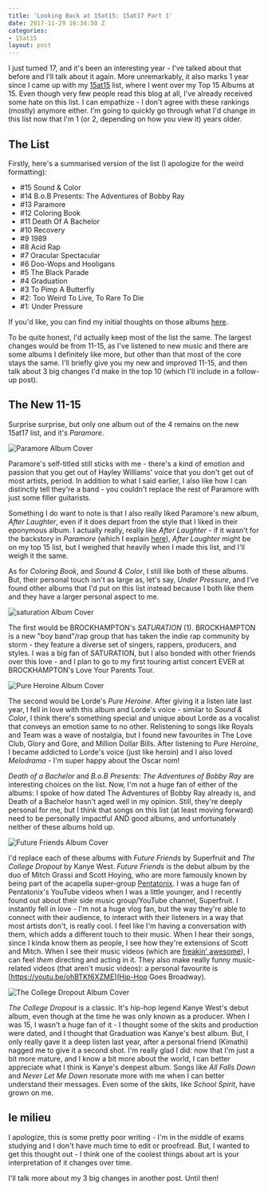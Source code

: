 ```yaml
---
title: 'Looking Back at 15at15: 15at17 Part 1'
date: 2017-11-29 16:34:50 Z
categories:
- 15at15
layout: post
---
```


I just turned 17, and it's been an interesting year - I've talked about that before and I'll talk about it again. More unremarkably, it also marks 1 year since I came up with my [15at15]({{site.baseurl}}/specials/15at15/) list, where I went over my Top 15 Albums at 15. Even though very few people read this blog at all, I've already received some hate on this list. I can empathize - I don't agree with these rankings (mostly) anymore either. I'm going to quickly go through what I'd change in this list now that I'm 1 (or 2, depending on how you view it) years older.

## The List

Firstly, here's a summarised version of the list (I apologize for the weird formatting):

* #15 Sound & Color
* #14 B.o.B Presents: The Adventures of Bobby Ray
* #13 Paramore
* #12 Coloring Book
* #11 Death Of A Bachelor
* #10 Recovery
* #9 1989
* #8 Acid Rap
* #7 Oracular Spectacular
* #6 Doo-Wops and Hooligans
* #5 The Black Parade
* #4 Graduation
* #3 To Pimp A Butterfly
* #2: Too Weird To Live, To Rare To Die
* #1: Under Pressure

If you'd like, you can find my initial thoughts on those albums [here]({{site.baseurl}}/specials/15at15/).

To be quite honest, I'd actually keep most of the list the same. The largest changes would be from 11-15, as I've listened to new music and there are some albums I definitely like more, but other than that most of the core stays the same. I'll briefly give you my new and improved 11-15, and then talk about 3 big changes I'd make in the top 10 (which I'll include in a follow-up post).

## The New 11-15

Surprise surprise, but only one album out of the 4 remains on the new 15at17 list, and it's *Paramore*.

![Paramore Album Cover]({{site.baseurl}}/img/albums/paramore.jpg)

Paramore's self-titled still sticks with me - there's a kind of emotion and passion that you get out of Hayley Williams' voice that you don't get out of most artists, period. In addition to what I said earlier, I also like how I can distinctly tell they're a band - you couldn't replace the rest of Paramore with just some filler guitarists.

Something I do want to note is that I also really liked Paramore's new album, *After Laughter*, even if it does depart from the style that I liked in their eponymous album. I actually really, really like *After Laughter* - if it wasn't for the backstory in *Paramore* (which I explain [here](http://127.0.0.1:4000/15at15/2016/08/19/top-15-at-15-part-three.html)), *After Laughter* might be on my top 15 list, but I weighed that heavily when I made this list, and I'll weigh it the same.

As for *Coloring Book*, and *Sound & Color*, I still like both of these albums. But, their personal touch isn't as large as, let's say, *Under Pressure*, and I've found other albums that I'd put on this list instead because I both like them and they have a larger personal aspect to me.

![saturation Album Cover]({{site.baseurl}}/img/albums/saturation.jpg)

The first would be BROCKHAMPTON's *SATURATION* (1). BROCKHAMPTON is a new "boy band"/rap group that has taken the indie rap community by storm - they feature a diverse set of singers, rappers, producers, and styles. I was a big fan of SATURATION, but I also bonded with other friends over this love - and I plan to go to my first touring artist concert EVER at BROCKHAMPTON's Love Your Parents Tour.

![Pure Heroine Album Cover]({{site.baseurl}}/img/albums/pure-heroine.png)

The second would be Lorde's *Pure Heroine*. After giving it a listen late last year, I fell in love with this album and Lorde's voice - similar to *Sound & Color*, I think there's something special and unique about Lorde as a vocalist that conveys an emotion same to no other. Relistening to songs like Royals and Team was a wave of nostalgia, but I found new favourites in The Love Club, Glory and Gore, and Million Dollar Bills. After listening to *Pure Heroine*, I became addicted to Lorde's voice (just like heroin) and I also loved *Melodrama* - I'm super happy about the Oscar nom!

*Death of a Bachelor* and *B.o.B Presents: The Adventures of Bobby Ray* are interesting choices on the list. Now, I'm not a huge fan of either of the albums: I spoke of how dated The Adventures of Bobby Ray already is, and Death of a Bachelor hasn't aged well in my opinion. Still, they're deeply personal for me, but I think that songs on this list (at least moving forward) need to be personally impactful AND good albums, and unfortunately neither of these albums hold up.

![Future Friends Album Cover]({{site.baseurl}}/img/albums/future-friends.jpg)

I'd replace each of these albums with *Future Friends* by Superfruit and *The College Dropout* by Kanye West. *Future Friends* is the debut album by the duo of Mitch Grassi and Scott Hoying, who are more famously known by being part of the acapella super-group [Pentatonix](https://www.youtube.com/channel/UCmv1CLT6ZcFdTJMHxaR9XeA). I was a huge fan of Pentatonix's YouTube videos when I was a little younger, and I recently found out about their side music group/YouTube channel, Superfruit. I instantly fell in love - I'm not a huge vlog fan, but the way they're able to connect with their audience, to interact with their listeners in a way that most artists don't, is really cool. I feel like I'm having a conversation with them, which adds a different touch to their music. When I hear their songs, since I kinda know them as people, I see how they're extensions of Scott and Mitch. When I see their music videos (which are [freakin' awesome](https://www.youtube.com/watch?v=r2Kh_XMIDPU)), I can feel *them* directing and acting in it. They also make really funny music-related videos (that aren't music videos): a personal favourite is [https://youtu.be/ohBTKf6XZME](Hip-Hop Goes Broadway).

![The College Dropout Album Cover]({{site.baseurl}}/img/albums/college-dropout.jpg)

*The College Dropout* is a classic. It's hip-hop legend Kanye West's debut album, even though at the time he was only known as a producer. When I was 15, I wasn't a huge fan of it - I thought some of the skits and production were dated, and I thought that Graduation was Kanye's best album. But, I only really gave it a deep listen last year, after a personal friend (Kimathi) nagged me to give it a second shot. I'm really glad I did: now that I'm just a bit more mature, and I know a bit more about the world, I can better appreciate what I think is Kanye's deepest album. Songs like *All Falls Down* and *Never Let Me Down* resonate more with me when I can better understand their messages. Even some of the skits, like *School Spirit*, have grown on me.

## le milieu

I apologize, this is some pretty poor writing - I'm in the middle of exams studying and I don't have much time to edit or proofread. But, I wanted to get this thought out - I think one of the coolest things about art is your interpretation of it changes over time.

I'll talk more about my 3 big changes in another post. Until then!
